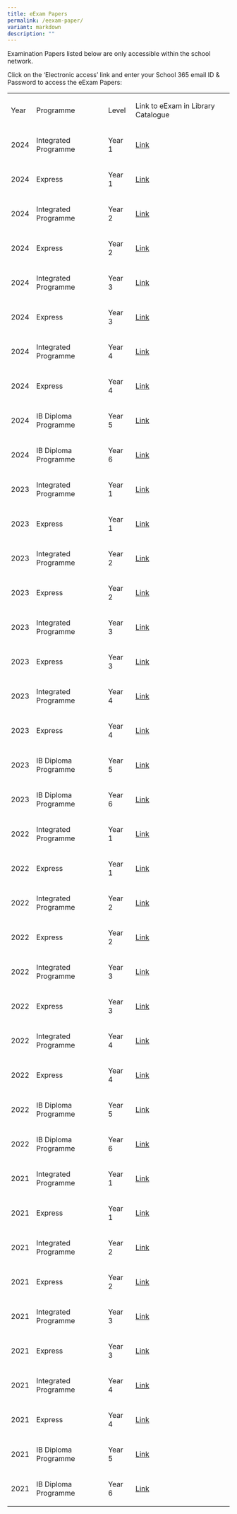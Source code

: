 ```yaml
---
title: eExam Papers
permalink: /eexam-paper/
variant: markdown
description: ""
---
```

<p>Examination Papers listed below are only accessible within the school
network.&nbsp;</p>
<p>Click on the ‘Electronic access’ link and enter your School 365 email
ID &amp; Password to access the eExam Papers:&nbsp;</p>
<table style="minWidth: 100px">
<colgroup>
<col>
<col>
<col>
<col>
</colgroup>
<tbody>
<tr>
<td rowspan="1" colspan="1">
<p>Year</p>
</td>
<td rowspan="1" colspan="1">
<p>Programme</p>
</td>
<td rowspan="1" colspan="1">
<p>Level</p>
</td>
<td rowspan="1" colspan="1">
<p>Link to eExam in Library Catalogue</p>
</td>
</tr>
<tr>
<td rowspan="1" colspan="1">
<p>2024</p>
</td>
<td rowspan="1" colspan="1">
<p>Integrated Programme</p>
</td>
<td rowspan="1" colspan="1">
<p>Year 1</p>
</td>
<td rowspan="1" colspan="1">
<p><a href="schoolibrary.moe.edu.sg/anglochineseindependent/cgi-bin/spydus.exe/ENQ/WPAC/BIBENQ?SETLVL=&amp;BRN=4794464" rel="noopener noreferrer nofollow" target="_blank">Link</a>
</p>
</td>
</tr>
<tr>
<td rowspan="1" colspan="1">
<p>2024</p>
</td>
<td rowspan="1" colspan="1">
<p>Express</p>
</td>
<td rowspan="1" colspan="1">
<p>Year 1</p>
</td>
<td rowspan="1" colspan="1">
<p><a href="schoolibrary.moe.edu.sg/anglochineseindependent/cgi-bin/spydus.exe/ENQ/WPAC/BIBENQ?SETLVL=&amp;BRN=4794462" rel="noopener noreferrer nofollow" target="_blank">Link</a>
</p>
</td>
</tr>
<tr>
<td rowspan="1" colspan="1">
<p>2024</p>
</td>
<td rowspan="1" colspan="1">
<p>Integrated Programme</p>
</td>
<td rowspan="1" colspan="1">
<p>Year 2</p>
</td>
<td rowspan="1" colspan="1">
<p><a href="schoolibrary.moe.edu.sg/anglochineseindependent/cgi-bin/spydus.exe/ENQ/WPAC/BIBENQ?SETLVL=&amp;BRN=4798739" rel="noopener noreferrer nofollow" target="_blank">Link</a>
</p>
</td>
</tr>
<tr>
<td rowspan="1" colspan="1">
<p>2024</p>
</td>
<td rowspan="1" colspan="1">
<p>Express</p>
</td>
<td rowspan="1" colspan="1">
<p>Year 2</p>
</td>
<td rowspan="1" colspan="1">
<p><a href="schoolibrary.moe.edu.sg/anglochineseindependent/cgi-bin/spydus.exe/ENQ/WPAC/BIBENQ?SETLVL=&amp;BRN=4798750" rel="noopener noreferrer nofollow" target="_blank">Link</a>
</p>
</td>
</tr>
<tr>
<td rowspan="1" colspan="1">
<p>2024</p>
</td>
<td rowspan="1" colspan="1">
<p>Integrated Programme</p>
</td>
<td rowspan="1" colspan="1">
<p>Year 3</p>
</td>
<td rowspan="1" colspan="1">
<p><a href="schoolibrary.moe.edu.sg/anglochineseindependent/cgi-bin/spydus.exe/ENQ/WPAC/BIBENQ?SETLVL=&amp;BRN=4798787" rel="noopener noreferrer nofollow" target="_blank">Link</a>
</p>
</td>
</tr>
<tr>
<td rowspan="1" colspan="1">
<p>2024</p>
</td>
<td rowspan="1" colspan="1">
<p>Express</p>
</td>
<td rowspan="1" colspan="1">
<p>Year 3</p>
</td>
<td rowspan="1" colspan="1">
<p><a href="schoolibrary.moe.edu.sg/anglochineseindependent/cgi-bin/spydus.exe/ENQ/WPAC/BIBENQ?SETLVL=&amp;BRN=4798783" rel="noopener noreferrer nofollow" target="_blank">Link</a>
</p>
</td>
</tr>
<tr>
<td rowspan="1" colspan="1">
<p>2024</p>
</td>
<td rowspan="1" colspan="1">
<p>Integrated Programme</p>
</td>
<td rowspan="1" colspan="1">
<p>Year 4</p>
</td>
<td rowspan="1" colspan="1">
<p><a href="schoolibrary.moe.edu.sg/anglochineseindependent/cgi-bin/spydus.exe/ENQ/WPAC/BIBENQ?SETLVL=&amp;BRN=4798791" rel="noopener noreferrer nofollow" target="_blank">Link</a>
</p>
</td>
</tr>
<tr>
<td rowspan="1" colspan="1">
<p>2024</p>
</td>
<td rowspan="1" colspan="1">
<p>Express</p>
</td>
<td rowspan="1" colspan="1">
<p>Year 4</p>
</td>
<td rowspan="1" colspan="1">
<p><a href="https://schoolibrary.moe.edu.sg/anglochineseindependent/cgi-bin/spydus.exe/ENQ/WPAC/BIBENQ?QRY=SVL(Year4EPrelim2024)&amp;NRECS=20" rel="noopener noreferrer nofollow" target="_blank">Link</a>
</p>
</td>
</tr>
<tr>
<td rowspan="1" colspan="1">
<p>2024</p>
</td>
<td rowspan="1" colspan="1">
<p>IB Diploma Programme</p>
</td>
<td rowspan="1" colspan="1">
<p>Year 5</p>
</td>
<td rowspan="1" colspan="1">
<p><a href="schoolibrary.moe.edu.sg/anglochineseindependent/cgi-bin/spydus.exe/ENQ/WPAC/BIBENQ?SETLVL=&amp;BRN=4798800" rel="noopener noreferrer nofollow" target="_blank">Link</a>
</p>
</td>
</tr>
<tr>
<td rowspan="1" colspan="1">
<p>2024</p>
</td>
<td rowspan="1" colspan="1">
<p>IB Diploma Programme</p>
</td>
<td rowspan="1" colspan="1">
<p>Year 6</p>
</td>
<td rowspan="1" colspan="1">
<p><a href="https://schoolibrary.moe.edu.sg/anglochineseindependent/cgi-bin/spydus.exe/ENQ/WPAC/BIBENQ?QRY=SVL(YEAR6PRELIM2024)&amp;NRECS=20" rel="noopener noreferrer nofollow" target="_blank">Link</a>
</p>
</td>
</tr>
<tr>
<td rowspan="1" colspan="1">
<p>2023</p>
</td>
<td rowspan="1" colspan="1">
<p>Integrated Programme</p>
</td>
<td rowspan="1" colspan="1">
<p>Year 1</p>
</td>
<td rowspan="1" colspan="1">
<p><a href="schoolibrary.moe.edu.sg/anglochineseindependent/cgi-bin/spydus.exe/ENQ/WPAC/BIBENQ?SETLVL=&amp;BRN=4798891" rel="noopener noreferrer nofollow" target="_blank">Link</a>
</p>
</td>
</tr>
<tr>
<td rowspan="1" colspan="1">
<p>2023</p>
</td>
<td rowspan="1" colspan="1">
<p>Express</p>
</td>
<td rowspan="1" colspan="1">
<p>Year 1</p>
</td>
<td rowspan="1" colspan="1">
<p><a href="schoolibrary.moe.edu.sg/anglochineseindependent/cgi-bin/spydus.exe/ENQ/WPAC/BIBENQ?SETLVL=&amp;BRN=4798892" rel="noopener noreferrer nofollow" target="_blank">Link</a>
</p>
</td>
</tr>
<tr>
<td rowspan="1" colspan="1">
<p>2023</p>
</td>
<td rowspan="1" colspan="1">
<p>Integrated Programme</p>
</td>
<td rowspan="1" colspan="1">
<p>Year 2</p>
</td>
<td rowspan="1" colspan="1">
<p><a href="schoolibrary.moe.edu.sg/anglochineseindependent/cgi-bin/spydus.exe/ENQ/WPAC/BIBENQ?SETLVL=&amp;BRN=4798894" rel="noopener noreferrer nofollow" target="_blank">Link</a>
</p>
</td>
</tr>
<tr>
<td rowspan="1" colspan="1">
<p>2023</p>
</td>
<td rowspan="1" colspan="1">
<p>Express</p>
</td>
<td rowspan="1" colspan="1">
<p>Year 2</p>
</td>
<td rowspan="1" colspan="1">
<p><a href="schoolibrary.moe.edu.sg/anglochineseindependent/cgi-bin/spydus.exe/ENQ/WPAC/BIBENQ?SETLVL=&amp;BRN=4798915" rel="noopener noreferrer nofollow" target="_blank">Link</a>
</p>
</td>
</tr>
<tr>
<td rowspan="1" colspan="1">
<p>2023</p>
</td>
<td rowspan="1" colspan="1">
<p>Integrated Programme</p>
</td>
<td rowspan="1" colspan="1">
<p>Year 3</p>
</td>
<td rowspan="1" colspan="1">
<p><a href="schoolibrary.moe.edu.sg/anglochineseindependent/cgi-bin/spydus.exe/ENQ/WPAC/BIBENQ?SETLVL=&amp;BRN=4798917" rel="noopener noreferrer nofollow" target="_blank">Link</a>
</p>
</td>
</tr>
<tr>
<td rowspan="1" colspan="1">
<p>2023</p>
</td>
<td rowspan="1" colspan="1">
<p>Express</p>
</td>
<td rowspan="1" colspan="1">
<p>Year 3</p>
</td>
<td rowspan="1" colspan="1">
<p><a href="schoolibrary.moe.edu.sg/anglochineseindependent/cgi-bin/spydus.exe/ENQ/WPAC/BIBENQ?SETLVL=&amp;BRN=4798918" rel="noopener noreferrer nofollow" target="_blank">Link</a>
</p>
</td>
</tr>
<tr>
<td rowspan="1" colspan="1">
<p>2023</p>
</td>
<td rowspan="1" colspan="1">
<p>Integrated Programme</p>
</td>
<td rowspan="1" colspan="1">
<p>Year 4</p>
</td>
<td rowspan="1" colspan="1">
<p><a href="schoolibrary.moe.edu.sg/anglochineseindependent/cgi-bin/spydus.exe/ENQ/WPAC/BIBENQ?SETLVL=&amp;BRN=4798921" rel="noopener noreferrer nofollow" target="_blank">Link</a>
</p>
</td>
</tr>
<tr>
<td rowspan="1" colspan="1">
<p>2023</p>
</td>
<td rowspan="1" colspan="1">
<p>Express</p>
</td>
<td rowspan="1" colspan="1">
<p>Year 4</p>
</td>
<td rowspan="1" colspan="1">
<p><a href="https://schoolibrary.moe.edu.sg/anglochineseindependent/cgi-bin/spydus.exe/ENQ/WPAC/BIBENQ?QRY=SVL(Year4EPrelim2023)&amp;NRECS=20" rel="noopener noreferrer nofollow" target="_blank">Link</a>
</p>
</td>
</tr>
<tr>
<td rowspan="1" colspan="1">
<p>2023</p>
</td>
<td rowspan="1" colspan="1">
<p>IB Diploma Programme</p>
</td>
<td rowspan="1" colspan="1">
<p>Year 5</p>
</td>
<td rowspan="1" colspan="1">
<p><a href="schoolibrary.moe.edu.sg/anglochineseindependent/cgi-bin/spydus.exe/ENQ/WPAC/BIBENQ?SETLVL=&amp;BRN=4798924" rel="noopener noreferrer nofollow" target="_blank">Link</a>
</p>
</td>
</tr>
<tr>
<td rowspan="1" colspan="1">
<p>2023</p>
</td>
<td rowspan="1" colspan="1">
<p>IB Diploma Programme</p>
</td>
<td rowspan="1" colspan="1">
<p>Year 6</p>
</td>
<td rowspan="1" colspan="1">
<p><a href="https://schoolibrary.moe.edu.sg/anglochineseindependent/cgi-bin/spydus.exe/ENQ/WPAC/BIBENQ?QRY=SVL(YEAR6PRELIM2023)&amp;NRECS=20" rel="noopener noreferrer nofollow" target="_blank">Link</a>
</p>
</td>
</tr>
<tr>
<td rowspan="1" colspan="1">
<p>2022</p>
</td>
<td rowspan="1" colspan="1">
<p>Integrated Programme</p>
</td>
<td rowspan="1" colspan="1">
<p>Year 1</p>
</td>
<td rowspan="1" colspan="1">
<p><a href="schoolibrary.moe.edu.sg/anglochineseindependent/cgi-bin/spydus.exe/ENQ/WPAC/BIBENQ?SETLVL=&amp;BRN=4798986" rel="noopener noreferrer nofollow" target="_blank">Link</a>
</p>
</td>
</tr>
<tr>
<td rowspan="1" colspan="1">
<p>2022</p>
</td>
<td rowspan="1" colspan="1">
<p>Express</p>
</td>
<td rowspan="1" colspan="1">
<p>Year 1</p>
</td>
<td rowspan="1" colspan="1">
<p><a href="schoolibrary.moe.edu.sg/anglochineseindependent/cgi-bin/spydus.exe/ENQ/WPAC/BIBENQ?SETLVL=&amp;BRN=4798987" rel="noopener noreferrer nofollow" target="_blank">Link</a>
</p>
</td>
</tr>
<tr>
<td rowspan="1" colspan="1">
<p>2022</p>
</td>
<td rowspan="1" colspan="1">
<p>Integrated Programme</p>
</td>
<td rowspan="1" colspan="1">
<p>Year 2</p>
</td>
<td rowspan="1" colspan="1">
<p><a href="schoolibrary.moe.edu.sg/anglochineseindependent/cgi-bin/spydus.exe/ENQ/WPAC/BIBENQ?SETLVL=&amp;BRN=4798988" rel="noopener noreferrer nofollow" target="_blank">Link</a>
</p>
</td>
</tr>
<tr>
<td rowspan="1" colspan="1">
<p>2022</p>
</td>
<td rowspan="1" colspan="1">
<p>Express</p>
</td>
<td rowspan="1" colspan="1">
<p>Year 2</p>
</td>
<td rowspan="1" colspan="1">
<p><a href="schoolibrary.moe.edu.sg/anglochineseindependent/cgi-bin/spydus.exe/ENQ/WPAC/BIBENQ?SETLVL=&amp;BRN=4798990" rel="noopener noreferrer nofollow" target="_blank">Link</a>
</p>
</td>
</tr>
<tr>
<td rowspan="1" colspan="1">
<p>2022</p>
</td>
<td rowspan="1" colspan="1">
<p>Integrated Programme</p>
</td>
<td rowspan="1" colspan="1">
<p>Year 3</p>
</td>
<td rowspan="1" colspan="1">
<p><a href="schoolibrary.moe.edu.sg/anglochineseindependent/cgi-bin/spydus.exe/ENQ/WPAC/BIBENQ?SETLVL=&amp;BRN=4798993" rel="noopener noreferrer nofollow" target="_blank">Link</a>
</p>
</td>
</tr>
<tr>
<td rowspan="1" colspan="1">
<p>2022</p>
</td>
<td rowspan="1" colspan="1">
<p>Express</p>
</td>
<td rowspan="1" colspan="1">
<p>Year 3</p>
</td>
<td rowspan="1" colspan="1">
<p><a href="schoolibrary.moe.edu.sg/anglochineseindependent/cgi-bin/spydus.exe/ENQ/WPAC/BIBENQ?SETLVL=&amp;BRN=4798994" rel="noopener noreferrer nofollow" target="_blank">Link</a>
</p>
</td>
</tr>
<tr>
<td rowspan="1" colspan="1">
<p>2022</p>
</td>
<td rowspan="1" colspan="1">
<p>Integrated Programme</p>
</td>
<td rowspan="1" colspan="1">
<p>Year 4</p>
</td>
<td rowspan="1" colspan="1">
<p><a href="schoolibrary.moe.edu.sg/anglochineseindependent/cgi-bin/spydus.exe/ENQ/WPAC/BIBENQ?SETLVL=&amp;BRN=4798996" rel="noopener noreferrer nofollow" target="_blank">Link</a>
</p>
</td>
</tr>
<tr>
<td rowspan="1" colspan="1">
<p>2022</p>
</td>
<td rowspan="1" colspan="1">
<p>Express</p>
</td>
<td rowspan="1" colspan="1">
<p>Year 4</p>
</td>
<td rowspan="1" colspan="1">
<p><a href="https://schoolibrary.moe.edu.sg/anglochineseindependent/cgi-bin/spydus.exe/ENQ/WPAC/BIBENQ?QRY=SVL(Year4EPrelim2022)&amp;NRECS=20" rel="noopener noreferrer nofollow" target="_blank">Link</a>
</p>
</td>
</tr>
<tr>
<td rowspan="1" colspan="1">
<p>2022</p>
</td>
<td rowspan="1" colspan="1">
<p>IB Diploma Programme</p>
</td>
<td rowspan="1" colspan="1">
<p>Year 5</p>
</td>
<td rowspan="1" colspan="1">
<p><a href="schoolibrary.moe.edu.sg/anglochineseindependent/cgi-bin/spydus.exe/ENQ/WPAC/BIBENQ?SETLVL=&amp;BRN=4799000" rel="noopener noreferrer nofollow" target="_blank">Link</a>
</p>
</td>
</tr>
<tr>
<td rowspan="1" colspan="1">
<p>2022</p>
</td>
<td rowspan="1" colspan="1">
<p>IB Diploma Programme</p>
</td>
<td rowspan="1" colspan="1">
<p>Year 6</p>
</td>
<td rowspan="1" colspan="1">
<p><a href="https://schoolibrary.moe.edu.sg/anglochineseindependent/cgi-bin/spydus.exe/ENQ/WPAC/BIBENQ?QRY=SVL(YEAR6PRELIM2022)&amp;NRECS=20" rel="noopener noreferrer nofollow" target="_blank">Link</a>
</p>
</td>
</tr>
<tr>
<td rowspan="1" colspan="1">
<p>2021</p>
</td>
<td rowspan="1" colspan="1">
<p>Integrated Programme</p>
</td>
<td rowspan="1" colspan="1">
<p>Year 1</p>
</td>
<td rowspan="1" colspan="1">
<p><a href="schoolibrary.moe.edu.sg/anglochineseindependent/cgi-bin/spydus.exe/ENQ/WPAC/BIBENQ?SETLVL=&amp;BRN=4799133" rel="noopener noreferrer nofollow" target="_blank">Link</a>
</p>
</td>
</tr>
<tr>
<td rowspan="1" colspan="1">
<p>2021</p>
</td>
<td rowspan="1" colspan="1">
<p>Express</p>
</td>
<td rowspan="1" colspan="1">
<p>Year 1</p>
</td>
<td rowspan="1" colspan="1">
<p><a href="schoolibrary.moe.edu.sg/anglochineseindependent/cgi-bin/spydus.exe/ENQ/WPAC/BIBENQ?SETLVL=&amp;BRN=4799135" rel="noopener noreferrer nofollow" target="_blank">Link</a>
</p>
</td>
</tr>
<tr>
<td rowspan="1" colspan="1">
<p>2021</p>
</td>
<td rowspan="1" colspan="1">
<p>Integrated Programme</p>
</td>
<td rowspan="1" colspan="1">
<p>Year 2</p>
</td>
<td rowspan="1" colspan="1">
<p><a href="schoolibrary.moe.edu.sg/anglochineseindependent/cgi-bin/spydus.exe/ENQ/WPAC/BIBENQ?SETLVL=&amp;BRN=4799143" rel="noopener noreferrer nofollow" target="_blank">Link</a>
</p>
</td>
</tr>
<tr>
<td rowspan="1" colspan="1">
<p>2021</p>
</td>
<td rowspan="1" colspan="1">
<p>Express</p>
</td>
<td rowspan="1" colspan="1">
<p>Year 2</p>
</td>
<td rowspan="1" colspan="1">
<p><a href="schoolibrary.moe.edu.sg/anglochineseindependent/cgi-bin/spydus.exe/ENQ/WPAC/BIBENQ?SETLVL=&amp;BRN=4799146" rel="noopener noreferrer nofollow" target="_blank">Link</a>
</p>
</td>
</tr>
<tr>
<td rowspan="1" colspan="1">
<p>2021</p>
</td>
<td rowspan="1" colspan="1">
<p>Integrated Programme</p>
</td>
<td rowspan="1" colspan="1">
<p>Year 3</p>
</td>
<td rowspan="1" colspan="1">
<p><a href="schoolibrary.moe.edu.sg/anglochineseindependent/cgi-bin/spydus.exe/ENQ/WPAC/BIBENQ?SETLVL=&amp;BRN=4799151" rel="noopener noreferrer nofollow" target="_blank">Link</a>
</p>
</td>
</tr>
<tr>
<td rowspan="1" colspan="1">
<p>2021</p>
</td>
<td rowspan="1" colspan="1">
<p>Express</p>
</td>
<td rowspan="1" colspan="1">
<p>Year 3</p>
</td>
<td rowspan="1" colspan="1">
<p><a href="schoolibrary.moe.edu.sg/anglochineseindependent/cgi-bin/spydus.exe/ENQ/WPAC/BIBENQ?SETLVL=&amp;BRN=4799145" rel="noopener noreferrer nofollow" target="_blank">Link</a>
</p>
</td>
</tr>
<tr>
<td rowspan="1" colspan="1">
<p>2021</p>
</td>
<td rowspan="1" colspan="1">
<p>Integrated Programme</p>
</td>
<td rowspan="1" colspan="1">
<p>Year 4</p>
</td>
<td rowspan="1" colspan="1">
<p><a href="schoolibrary.moe.edu.sg/anglochineseindependent/cgi-bin/spydus.exe/ENQ/WPAC/BIBENQ?SETLVL=&amp;BRN=4799305" rel="noopener noreferrer nofollow" target="_blank">Link</a>
</p>
</td>
</tr>
<tr>
<td rowspan="1" colspan="1">
<p>2021</p>
</td>
<td rowspan="1" colspan="1">
<p>Express</p>
</td>
<td rowspan="1" colspan="1">
<p>Year 4</p>
</td>
<td rowspan="1" colspan="1">
<p><a href="https://schoolibrary.moe.edu.sg/anglochineseindependent/cgi-bin/spydus.exe/ENQ/WPAC/BIBENQ?QRY=SVL(Year4EPrelim2021)&amp;NRECS=20" rel="noopener noreferrer nofollow" target="_blank">Link</a>
</p>
</td>
</tr>
<tr>
<td rowspan="1" colspan="1">
<p>2021</p>
</td>
<td rowspan="1" colspan="1">
<p>IB Diploma Programme</p>
</td>
<td rowspan="1" colspan="1">
<p>Year 5</p>
</td>
<td rowspan="1" colspan="1">
<p><a href="schoolibrary.moe.edu.sg/anglochineseindependent/cgi-bin/spydus.exe/ENQ/WPAC/BIBENQ?SETLVL=&amp;BRN=4799301" rel="noopener noreferrer nofollow" target="_blank">Link</a>
</p>
</td>
</tr>
<tr>
<td rowspan="1" colspan="1">
<p>2021</p>
</td>
<td rowspan="1" colspan="1">
<p>IB Diploma Programme</p>
</td>
<td rowspan="1" colspan="1">
<p>Year 6</p>
</td>
<td rowspan="1" colspan="1">
<p><a href="https://schoolibrary.moe.edu.sg/anglochineseindependent/cgi-bin/spydus.exe/ENQ/WPAC/BIBENQ?QRY=SVL(YEAR6PRELIM2021)&amp;NRECS=20" rel="noopener noreferrer nofollow" target="_blank">Link</a>
</p>
</td>
</tr>
</tbody>
</table>
<p></p>